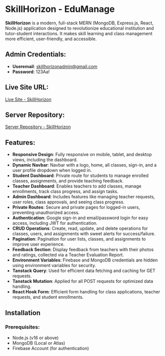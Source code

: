 # SkillHorizon - EduManage

**SkillHorizon** is a modern, full-stack MERN (MongoDB, Express.js, React, Node.js) application designed to revolutionize educational institution and tutor-student interactions. It makes skill learning and class management more efficient, user-friendly, and accessible.

## Admin Credentials:
- **Useremail**: skillhorizonadmin@gmail.com
- **Password**: 123Aa!

## Live Site URL:
[Live Site - SkillHorizon](https://skillhorizon-11d1f.web.app/)

## Server Repository:
[Server Repository - SkillHorizon](https://github.com/Programming-Hero-Web-Course4/b10a12-server-side-Nabilabintaakter)

## Features:
- **Responsive Design**: Fully responsive on mobile, tablet, and desktop views, including the dashboard.
- **Dynamic Navbar**: Navbar with a logo, home, all classes, sign-in, and a user profile dropdown when logged in.
- **Student Dashboard**: Private route for students to manage enrolled classes, assignments, and provide teaching feedback.
- **Teacher Dashboard**: Enables teachers to add classes, manage enrollments, track class progress, and assign tasks.
- **Admin Dashboard**: Includes features like managing teacher requests, user roles, class approvals, and seeing class progress.
- **Private Routes**: Secure and private pages for logged-in users, preventing unauthorized access.
- **Authentication**: Google sign-in and email/password login for easy access, including JWT for authentication.
- **CRUD Operations**: Create, read, update, and delete operations for classes, users, and assignments with sweet alerts for success/failure.
- **Pagination**: Pagination for user lists, classes, and assignments to improve user experience.
- **Feedback Section**: Display feedback from teachers with their photos and ratings, collected via a Teacher Evaluation Report.
- **Environment Variables**: Firebase and MongoDB credentials are hidden using environment variables for security.
- **Tanstack Query**: Used for efficient data fetching and caching for GET requests.
- **Tanstack Mutation**: Applied for all POST requests for optimized data handling.
- **React Hook Form**: Efficient form handling for class applications, teacher requests, and student enrollments.
  
## Installation

### Prerequisites:
- Node.js (v16 or above)
- MongoDB (Local or Atlas)
- Firebase Account (for authentication)

